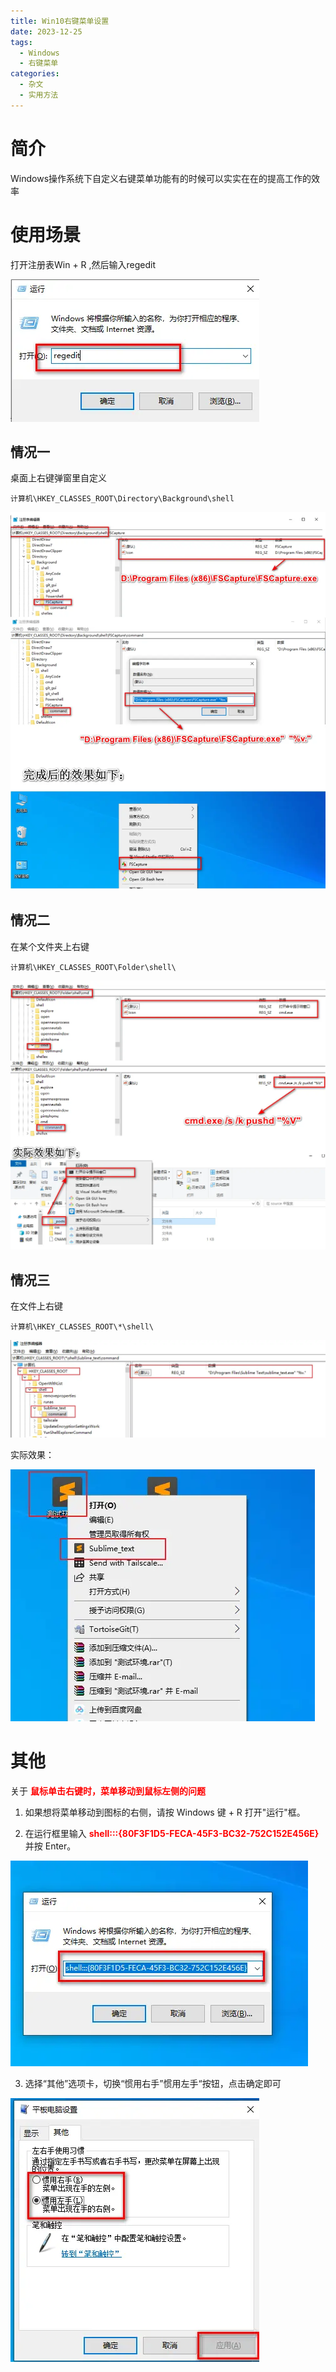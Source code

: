```yaml
---
title: Win10右键菜单设置
date: 2023-12-25
tags:
  - Windows
  - 右键菜单
categories:
  - 杂文
  - 实用方法
---
```




# 简介

Windows操作系统下自定义右键菜单功能有的时候可以实实在在的提高工作的效率

# 使用场景

打开注册表Win + R ,然后输入regedit

![](https://github.com/hfshaobing/picx-images-hosting/raw/master/20240115/2024-01-15_103633.n3qpxosn1pc.webp)

## 情况一

桌面上右键弹窗里自定义

```
计算机\HKEY_CLASSES_ROOT\Directory\Background\shell
```

![](https://github.com/hfshaobing/picx-images-hosting/raw/master/20231225/2023-12-25_145938.69tzqi3urs00.webp)

## 情况二

在某个文件夹上右键

```
计算机\HKEY_CLASSES_ROOT\Folder\shell\
```

![](https://github.com/hfshaobing/picx-images-hosting/raw/master/20231225/2023-12-25_153818.5r2bz5ao0vg0.webp)

## 情况三

在文件上右键

```
计算机\HKEY_CLASSES_ROOT\*\shell\
```

![](https://github.com/hfshaobing/picx-images-hosting/raw/master/20240429/Snipaste_2024-04-29_11-35-19.3jvem6jy35i0.webp)

实际效果：

![](https://github.com/hfshaobing/picx-images-hosting/raw/master/20240429/Snipaste_2024-04-29_11-39-53.64s14kawhjo0.webp)

# 其他

关于 <font color=red>**鼠标单击右键时，菜单移动到鼠标左侧的问题**</font>

1. 如果想将菜单移动到图标的右侧，请按 Windows 键 + R 打开"运行"框。

2. 在运行框里输入 <font color=red>**shell:::{80F3F1D5-FECA-45F3-BC32-752C152E456E}** </font>并按 Enter。

![](https://github.com/hfshaobing/picx-images-hosting/raw/master/20240310/2024-03-10_105710.66e4i0wdkpo0.webp)



3. 选择“其他”选项卡，切换“惯用右手”惯用左手“按钮，点击确定即可

![](https://github.com/hfshaobing/picx-images-hosting/raw/master/20240310/2024-03-10_105817.1bbfzkextfc0.webp)